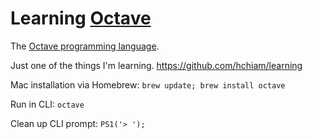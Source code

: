 # Learning [Octave](https://octave-online.net/)

The [Octave programming language](https://en.wikipedia.org/wiki/GNU_Octave#Octave,_the_language).

Just one of the things I'm learning. https://github.com/hchiam/learning

Mac installation via Homebrew: `brew update; brew install octave`

Run in CLI: `octave`

Clean up CLI prompt: `PS1('> ');`
